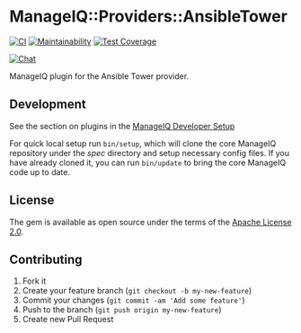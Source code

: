 # ManageIQ::Providers::AnsibleTower

[![CI](https://github.com/ManageIQ/manageiq-providers-ansible_tower/actions/workflows/ci.yaml/badge.svg)](https://github.com/ManageIQ/manageiq-providers-ansible_tower/actions/workflows/ci.yaml)
[![Maintainability](https://api.codeclimate.com/v1/badges/fc704a8f0a6a627f5b67/maintainability)](https://codeclimate.com/github/ManageIQ/manageiq-providers-ansible_tower/maintainability)
[![Test Coverage](https://api.codeclimate.com/v1/badges/fc704a8f0a6a627f5b67/test_coverage)](https://codeclimate.com/github/ManageIQ/manageiq-providers-ansible_tower/test_coverage)

[![Chat](https://badges.gitter.im/Join%20Chat.svg)](https://gitter.im/ManageIQ/manageiq-providers-ansible_tower?utm_source=badge&utm_medium=badge&utm_campaign=pr-badge&utm_content=badge)

ManageIQ plugin for the Ansible Tower provider.

## Development

See the section on plugins in the [ManageIQ Developer Setup](http://manageiq.org/docs/guides/developer_setup/plugins)

For quick local setup run `bin/setup`, which will clone the core ManageIQ repository under the *spec* directory and setup necessary config files. If you have already cloned it, you can run `bin/update` to bring the core ManageIQ code up to date.

## License

The gem is available as open source under the terms of the [Apache License 2.0](http://www.apache.org/licenses/LICENSE-2.0).

## Contributing

1. Fork it
2. Create your feature branch (`git checkout -b my-new-feature`)
3. Commit your changes (`git commit -am 'Add some feature'`)
4. Push to the branch (`git push origin my-new-feature`)
5. Create new Pull Request
